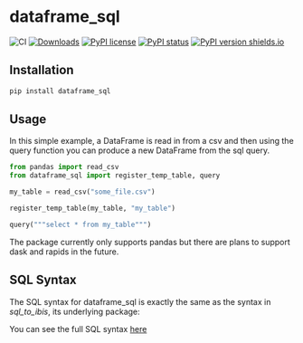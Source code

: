 # dataframe_sql

![CI](https://github.com/zbrookle/dataframe_sql/workflows/CI/badge.svg)
[![Downloads](https://pepy.tech/badge/dataframe-sql)](https://pepy.tech/project/dataframe-sql)
[![PyPI license](https://img.shields.io/pypi/l/dataframe_sql.svg)](https://pypi.python.org/pypi/dataframe_sql/)
[![PyPI status](https://img.shields.io/pypi/status/dataframe_sql.svg)](https://pypi.python.org/pypi/dataframe_sql/)
[![PyPI version shields.io](https://img.shields.io/pypi/v/dataframe_sql.svg)](https://pypi.python.org/pypi/dataframe_sql/)

## Installation

```bash
pip install dataframe_sql
```

## Usage

In this simple example, a DataFrame is read in from a csv and then using the query
function you can produce a new DataFrame from the sql query.

``` python
from pandas import read_csv
from dataframe_sql import register_temp_table, query

my_table = read_csv("some_file.csv")

register_temp_table(my_table, "my_table")

query("""select * from my_table""")
```

The package currently only supports pandas but there are plans to support dask and
rapids in the future.

## SQL Syntax
The SQL syntax for dataframe_sql is exactly the same as the syntax in *sql_to_ibis*,
its underlying package:

You can see the full SQL syntax [here](https://github.com/zbrookle/sql_to_ibis)

